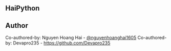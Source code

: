## HaiPython

## Author
Co-authored-by: Nguyen Hoang Hai - [@nguyenhoanghai1605](https://github.com/nguyenhoanghai1605)
Co-authored-by: Devapro235 - https://github.com/Devapro235
